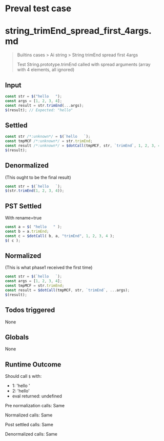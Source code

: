 # Preval test case

# string_trimEnd_spread_first_4args.md

> Builtins cases > Ai string > String trimEnd spread first 4args
>
> Test String.prototype.trimEnd called with spread arguments (array with 4 elements, all ignored)

## Input

`````js filename=intro
const str = $("hello   ");
const args = [1, 2, 3, 4];
const result = str.trimEnd(...args);
$(result); // Expected: "hello"
`````


## Settled


`````js filename=intro
const str /*:unknown*/ = $(`hello   `);
const tmpMCF /*:unknown*/ = str.trimEnd;
const result /*:unknown*/ = $dotCall(tmpMCF, str, `trimEnd`, 1, 2, 3, 4);
$(result);
`````


## Denormalized
(This ought to be the final result)

`````js filename=intro
const str = $(`hello   `);
$(str.trimEnd(1, 2, 3, 4));
`````


## PST Settled
With rename=true

`````js filename=intro
const a = $( "hello   " );
const b = a.trimEnd;
const c = $dotCall( b, a, "trimEnd", 1, 2, 3, 4 );
$( c );
`````


## Normalized
(This is what phase1 received the first time)

`````js filename=intro
const str = $(`hello   `);
const args = [1, 2, 3, 4];
const tmpMCF = str.trimEnd;
const result = $dotCall(tmpMCF, str, `trimEnd`, ...args);
$(result);
`````


## Todos triggered


None


## Globals


None


## Runtime Outcome


Should call `$` with:
 - 1: 'hello '
 - 2: 'hello'
 - eval returned: undefined

Pre normalization calls: Same

Normalized calls: Same

Post settled calls: Same

Denormalized calls: Same
